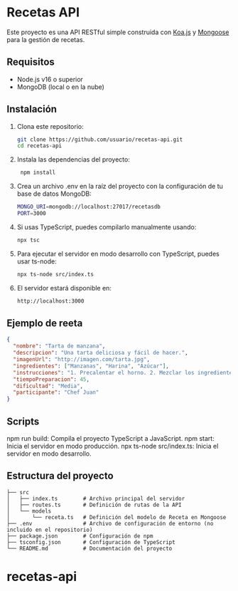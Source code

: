# Recetas API

Este proyecto es una API RESTful simple construida con [Koa.js](https://koajs.com/) y [Mongoose](https://mongoosejs.com/) para la gestión de recetas.

## Requisitos

- Node.js v16 o superior
- MongoDB (local o en la nube)

## Instalación

1. Clona este repositorio:

   ```bash
   git clone https://github.com/usuario/recetas-api.git
   cd recetas-api
   ```

2. Instala las dependencias del proyecto:

   ```bash
    npm install

   ```

3. Crea un archivo .env en la raíz del proyecto con la configuración de tu base de datos MongoDB:

   ```bash
   MONGO_URI=mongodb://localhost:27017/recetasdb
   PORT=3000


   ```

4. Si usas TypeScript, puedes compilarlo manualmente usando:
   ```bash
   npx tsc
   ```
5. Para ejecutar el servidor en modo desarrollo con TypeScript, puedes usar ts-node:

   ```bash
   npx ts-node src/index.ts

   ```

6. El servidor estará disponible en:
   ```bash
   http://localhost:3000
   ```

## Ejemplo de reeta

```json
{
  "nombre": "Tarta de manzana",
  "descripcion": "Una tarta deliciosa y fácil de hacer.",
  "imagenUrl": "http://imagen.com/tarta.jpg",
  "ingredientes": ["Manzanas", "Harina", "Azúcar"],
  "instrucciones": "1. Precalentar el horno. 2. Mezclar los ingredientes...",
  "tiempoPreparacion": 45,
  "dificultad": "Media",
  "participante": "Chef Juan"
}
```

## Scripts

npm run build: Compila el proyecto TypeScript a JavaScript.
npm start: Inicia el servidor en modo producción.
npx ts-node src/index.ts: Inicia el servidor en modo desarrollo.

## Estructura del proyecto

```plaintext
├── src
│   ├── index.ts        # Archivo principal del servidor
│   ├── routes.ts       # Definición de rutas de la API
│   └── models
│       └── receta.ts   # Definición del modelo de Receta en Mongoose
├── .env                # Archivo de configuración de entorno (no incluido en el repositorio)
├── package.json        # Configuración de npm
├── tsconfig.json       # Configuración de TypeScript
└── README.md           # Documentación del proyecto

```


# recetas-api
